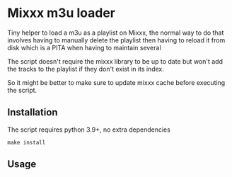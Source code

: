 # Mixxx m3u loader

Tiny helper to load a m3u as a playlist on Mixxx, the normal way to do that involves having to manually delete the playlist then having to reload it from disk which is a PITA when having to maintain several

The script doesn't require the mixxx library to be up to date but won't add the tracks to the playlist if they don't exist in its index.

So it might be better to make sure to update mixxx cache before executing the script.

## Installation 

The script requires python 3.9+, no extra dependencies

```
make install
```

## Usage


